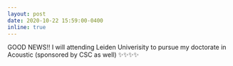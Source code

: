 ```yaml
---
layout: post
date: 2020-10-22 15:59:00-0400
inline: true
---
```


GOOD NEWS!! I will attending Leiden Univerisity to pursue my doctorate in Acoustic (sponsored by CSC as well) :sparkles::sparkles::sparkles::sparkles:
